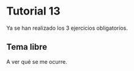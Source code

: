 # Tutorial 13
Ya se han realizado los 3 ejercicios obligatorios.

## Tema libre
A ver qué se me ocurre.
